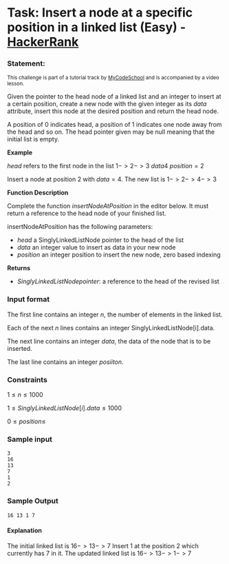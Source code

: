 # Task: Insert a node at a specific position in a linked list (Easy) - [HackerRank](<https://www.hackerrank.com/contests/sda-hw-4-2023/challenges/insert-a-node-at-a-specific-position-in-a-linked-list>)


### Statement:

<sub>This challenge is part of a tutorial track by <a href="https://www.hackerrank.com/external_redirect?to=http://www.youtube.com/mycodeschool" target="_blank">MyCodeSchool</a> and is accompanied by a video lesson.</sub>

Given the pointer to the head node of a linked list and an integer to insert at a certain position, create a new node with the given integer as its $data$ attribute, insert this node at the desired position and return the head node.  

A position of 0 indicates head, a position of 1 indicates one node away from the head and so on. The head pointer given may be null meaning that the initial list is empty.  

**Example** 

$head$ refers to the first node in the list $1 ->2 ->3$ 
$data 4$ 
$position =2$  

Insert a node at position $2$ with $data=4$.  The new list is $1 -> 2 -> 4 ->3$

**Function Description**

Complete the function *insertNodeAtPosition* in the editor below.  It must return a reference to the head node of your finished list.

insertNodeAtPosition has the following parameters:

* $head$ a SinglyLinkedListNode pointer to the head of the list
* $data$ an integer value to insert as data in your new node
* $position$  an integer position to insert the new node, zero based indexing

**Returns**  
 * $SinglyLinkedListNode pointer:$ a reference to the head of the revised list

### Input format

The first line contains an integer $n$, the number of elements in the linked list. 

Each of the next $n$ lines contains an integer SinglyLinkedListNode[i].data. 

The next line contains an integer $data$, the data of the node that is to be inserted. 

The last line contains an integer $posiiton$.


### Constraints

$1\le n \le 1000$

$1\le SinglyLinkedListNode[i].data \le 1000$

$0\le position \le$


### Sample input

```
3
16
13
7
1
2
```

### Sample Output

```
16 13 1 7
```



#### Explanation
The initial linked list is $16 ->13 ->7$ Insert $1$ at the position $2$ which currently has $7$ in it. The updated linked list is $16 -> 13 ->1 ->7$
